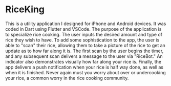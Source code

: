 # RiceKing


This is a utility application I designed for iPhone and Android devices. It was coded in Dart using Flutter and VSCode. The purpose of the application is to specialize rice cooking. The user inputs the desired amount and type of rice they wish to have. To add some sophistication to the app, the user is able to "scan" their rice, allowing them to take a picture of the rice to get an update as to how far along it is. The first scan by the user begins the timer, and any subsequent scan delivers a message to the user via "RiceBot." An indicator also demonstrates visually how far along your rice is. Finally, the app delivers a push notification when your rice is half way done, as well as when it is finished. Never again must you worry about over or undercooking your rice, a common worry in the rice cooking community.
